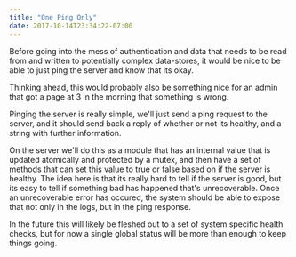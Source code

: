 ```yaml
---
title: "One Ping Only"
date: 2017-10-14T23:34:22-07:00
---
```


Before going into the mess of authentication and data that needs to be
read from and written to potentially complex data-stores, it would be
nice to be able to just ping the server and know that its okay.

Thinking ahead, this would probably also be something nice for an
admin that got a page at 3 in the morning that something is wrong.

Pinging the server is really simple, we'll just send a ping request to
the server, and it should send back a reply of whether or not its
healthy, and a string with further information.

On the server we'll do this as a module that has an internal value
that is updated atomically and protected by a mutex, and then have a
set of methods that can set this value to true or false based on if
the server is healthy.  The idea here is that its really hard to tell
if the server is good, but its easy to tell if something bad has
happened that's unrecoverable.  Once an unrecoverable error has
occured, the system should be able to expose that not only in the
logs, but in the ping response.

In the future this will likely be fleshed out to a set of system
specific health checks, but for now a single global status will be
more than enough to keep things going.
